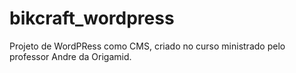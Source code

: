 # bikcraft_wordpress
Projeto de WordPRess como CMS, criado no curso ministrado pelo professor Andre da Origamid.

